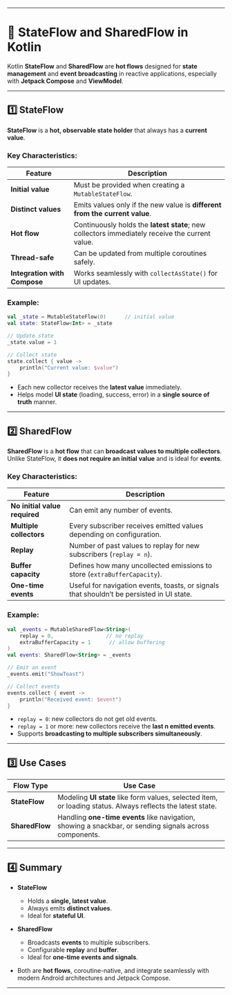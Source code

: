 
---

# 🔹 StateFlow and SharedFlow in Kotlin

Kotlin **StateFlow** and **SharedFlow** are **hot flows** designed for **state management** and **event broadcasting** in reactive applications, especially with **Jetpack Compose** and **ViewModel**.

---

## 1️⃣ StateFlow

**StateFlow** is a **hot, observable state holder** that always has a **current value**.

### Key Characteristics:

| Feature                      | Description                                                                                    |
| ---------------------------- | ---------------------------------------------------------------------------------------------- |
| **Initial value**            | Must be provided when creating a `MutableStateFlow`.                                           |
| **Distinct values**          | Emits values only if the new value is **different from the current value**.                    |
| **Hot flow**                 | Continuously holds the **latest state**; new collectors immediately receive the current value. |
| **Thread-safe**              | Can be updated from multiple coroutines safely.                                                |
| **Integration with Compose** | Works seamlessly with `collectAsState()` for UI updates.                                       |

### Example:

```kotlin
val _state = MutableStateFlow(0)      // initial value
val state: StateFlow<Int> = _state

// Update state
_state.value = 1

// Collect state
state.collect { value ->
    println("Current value: $value")
}
```

* Each new collector receives the **latest value** immediately.
* Helps model **UI state** (loading, success, error) in a **single source of truth** manner.

---

## 2️⃣ SharedFlow

**SharedFlow** is a **hot flow** that can **broadcast values to multiple collectors**. Unlike StateFlow, it **does not require an initial value** and is ideal for **events**.

### Key Characteristics:

| Feature                       | Description                                                                               |
| ----------------------------- | ----------------------------------------------------------------------------------------- |
| **No initial value required** | Can emit any number of events.                                                            |
| **Multiple collectors**       | Every subscriber receives emitted values depending on configuration.                      |
| **Replay**                    | Number of past values to replay for new subscribers (`replay = n`).                       |
| **Buffer capacity**           | Defines how many uncollected emissions to store (`extraBufferCapacity`).                  |
| **One-time events**           | Useful for navigation events, toasts, or signals that shouldn’t be persisted in UI state. |

### Example:

```kotlin
val _events = MutableSharedFlow<String>(
    replay = 0,                 // no replay
    extraBufferCapacity = 1      // allow buffering
)
val events: SharedFlow<String> = _events

// Emit an event
_events.emit("ShowToast")

// Collect events
events.collect { event ->
    println("Received event: $event")
}
```

* `replay = 0`: new collectors do not get old events.
* `replay = 1` or more: new collectors receive the **last n emitted events**.
* Supports **broadcasting to multiple subscribers simultaneously**.

---

## 3️⃣ Use Cases

| Flow Type      | Use Case                                                                                                    |
| -------------- | ----------------------------------------------------------------------------------------------------------- |
| **StateFlow**  | Modeling **UI state** like form values, selected item, or loading status. Always reflects the latest state. |
| **SharedFlow** | Handling **one-time events** like navigation, showing a snackbar, or sending signals across components.     |

---

## 4️⃣ Summary

* **StateFlow**

  * Holds a **single, latest value**.
  * Always emits **distinct values**.
  * Ideal for **stateful UI**.
* **SharedFlow**

  * Broadcasts **events** to multiple subscribers.
  * Configurable **replay** and **buffer**.
  * Ideal for **one-time events and signals**.
* Both are **hot flows**, coroutine-native, and integrate seamlessly with modern Android architectures and Jetpack Compose.

---
